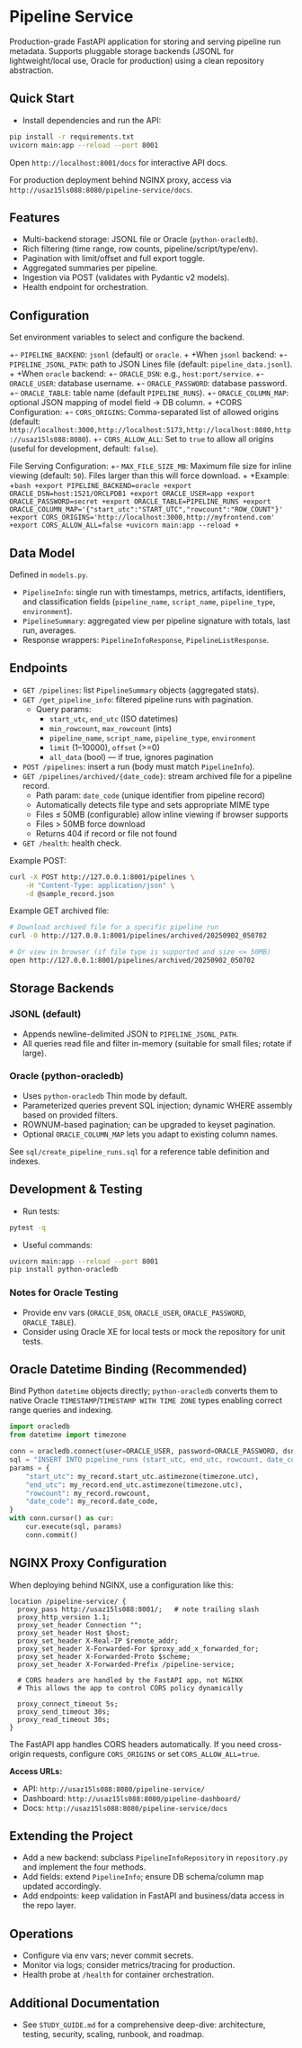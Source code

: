 # Pipeline Service

Production-grade FastAPI application for storing and serving pipeline run metadata. Supports pluggable storage backends (JSONL for lightweight/local use, Oracle for production) using a clean repository abstraction.

## Quick Start
- Install dependencies and run the API:

```bash
pip install -r requirements.txt
uvicorn main:app --reload --port 8001
```

Open `http://localhost:8001/docs` for interactive API docs.

For production deployment behind NGINX proxy, access via `http://usaz15ls088:8080/pipeline-service/docs`.

## Features
- Multi-backend storage: JSONL file or Oracle (`python-oracledb`).
- Rich filtering (time range, row counts, pipeline/script/type/env).
- Pagination with limit/offset and full export toggle.
- Aggregated summaries per pipeline.
- Ingestion via POST (validates with Pydantic v2 models).
- Health endpoint for orchestration.

## Configuration
Set environment variables to select and configure the backend.

+- `PIPELINE_BACKEND`: `jsonl` (default) or `oracle`.
+
+When `jsonl` backend:
+- `PIPELINE_JSONL_PATH`: path to JSON Lines file (default: `pipeline_data.jsonl`).
+
+When `oracle` backend:
+- `ORACLE_DSN`: e.g., `host:port/service`.
+- `ORACLE_USER`: database username.
+- `ORACLE_PASSWORD`: database password.
+- `ORACLE_TABLE`: table name (default `PIPELINE_RUNS`).
+- `ORACLE_COLUMN_MAP`: optional JSON mapping of model field -> DB column.
+
+CORS Configuration:
+- `CORS_ORIGINS`: Comma-separated list of allowed origins (default: `http://localhost:3000,http://localhost:5173,http://localhost:8080,http://usaz15ls088:8080`).
+- `CORS_ALLOW_ALL`: Set to `true` to allow all origins (useful for development, default: `false`).

File Serving Configuration:
+- `MAX_FILE_SIZE_MB`: Maximum file size for inline viewing (default: `50`). Files larger than this will force download.
+
+Example:
+```bash
+export PIPELINE_BACKEND=oracle
+export ORACLE_DSN=host:1521/ORCLPDB1
+export ORACLE_USER=app
+export ORACLE_PASSWORD=secret
+export ORACLE_TABLE=PIPELINE_RUNS
+export ORACLE_COLUMN_MAP='{"start_utc":"START_UTC","rowcount":"ROW_COUNT"}'
+export CORS_ORIGINS='http://localhost:3000,http://myfrontend.com'
+export CORS_ALLOW_ALL=false
+uvicorn main:app --reload
+```

## Data Model
Defined in `models.py`.

- `PipelineInfo`: single run with timestamps, metrics, artifacts, identifiers, and classification fields (`pipeline_name`, `script_name`, `pipeline_type`, `environment`).
- `PipelineSummary`: aggregated view per pipeline signature with totals, last run, averages.
- Response wrappers: `PipelineInfoResponse`, `PipelineListResponse`.

## Endpoints
- `GET /pipelines`: list `PipelineSummary` objects (aggregated stats).
- `GET /get_pipeline_info`: filtered pipeline runs with pagination.
	- Query params:
		- `start_utc`, `end_utc` (ISO datetimes)
		- `min_rowcount`, `max_rowcount` (ints)
		- `pipeline_name`, `script_name`, `pipeline_type`, `environment`
		- `limit` (1–10000), `offset` (>=0)
		- `all_data` (bool) — if true, ignores pagination
- `POST /pipelines`: insert a run (body must match `PipelineInfo`).
- `GET /pipelines/archived/{date_code}`: stream archived file for a pipeline record.
	- Path param: `date_code` (unique identifier from pipeline record)
	- Automatically detects file type and sets appropriate MIME type
	- Files ≤ 50MB (configurable) allow inline viewing if browser supports
	- Files > 50MB force download
	- Returns 404 if record or file not found
- `GET /health`: health check.

Example POST:
```bash
curl -X POST http://127.0.0.1:8001/pipelines \
	-H "Content-Type: application/json" \
	-d @sample_record.json
```

Example GET archived file:
```bash
# Download archived file for a specific pipeline run
curl -O http://127.0.0.1:8001/pipelines/archived/20250902_050702

# Or view in browser (if file type is supported and size <= 50MB)
open http://127.0.0.1:8001/pipelines/archived/20250902_050702
```

## Storage Backends
### JSONL (default)
- Appends newline-delimited JSON to `PIPELINE_JSONL_PATH`.
- All queries read file and filter in-memory (suitable for small files; rotate if large).

### Oracle (python-oracledb)
- Uses `python-oracledb` Thin mode by default.
- Parameterized queries prevent SQL injection; dynamic WHERE assembly based on provided filters.
- ROWNUM-based pagination; can be upgraded to keyset pagination.
- Optional `ORACLE_COLUMN_MAP` lets you adapt to existing column names.

See `sql/create_pipeline_runs.sql` for a reference table definition and indexes.

## Development & Testing
- Run tests:
```bash
pytest -q
```

- Useful commands:
```bash
uvicorn main:app --reload --port 8001
pip install python-oracledb
```

### Notes for Oracle Testing
- Provide env vars (`ORACLE_DSN`, `ORACLE_USER`, `ORACLE_PASSWORD`, `ORACLE_TABLE`).
- Consider using Oracle XE for local tests or mock the repository for unit tests.

## Oracle Datetime Binding (Recommended)
Bind Python `datetime` objects directly; `python-oracledb` converts them to native Oracle `TIMESTAMP`/`TIMESTAMP WITH TIME ZONE` types enabling correct range queries and indexing.

```python
import oracledb
from datetime import timezone

conn = oracledb.connect(user=ORACLE_USER, password=ORACLE_PASSWORD, dsn=ORACLE_DSN)
sql = "INSERT INTO pipeline_runs (start_utc, end_utc, rowcount, date_code) VALUES (:start_utc, :end_utc, :rowcount, :date_code)"
params = {
	"start_utc": my_record.start_utc.astimezone(timezone.utc),
	"end_utc": my_record.end_utc.astimezone(timezone.utc),
	"rowcount": my_record.rowcount,
	"date_code": my_record.date_code,
}
with conn.cursor() as cur:
	cur.execute(sql, params)
	conn.commit()
```

## NGINX Proxy Configuration
When deploying behind NGINX, use a configuration like this:

```nginx
location /pipeline-service/ {
  proxy_pass http://usaz15ls088:8001/;   # note trailing slash
  proxy_http_version 1.1;
  proxy_set_header Connection "";
  proxy_set_header Host $host;
  proxy_set_header X-Real-IP $remote_addr;
  proxy_set_header X-Forwarded-For $proxy_add_x_forwarded_for;
  proxy_set_header X-Forwarded-Proto $scheme;
  proxy_set_header X-Forwarded-Prefix /pipeline-service;

  # CORS headers are handled by the FastAPI app, not NGINX
  # This allows the app to control CORS policy dynamically

  proxy_connect_timeout 5s;
  proxy_send_timeout 30s;
  proxy_read_timeout 30s;
}
```

The FastAPI app handles CORS headers automatically. If you need cross-origin requests, configure `CORS_ORIGINS` or set `CORS_ALLOW_ALL=true`.

**Access URLs:**
- API: `http://usaz15ls088:8080/pipeline-service/`
- Dashboard: `http://usaz15ls088:8080/pipeline-dashboard/`
- Docs: `http://usaz15ls088:8080/pipeline-service/docs`

## Extending the Project
- Add a new backend: subclass `PipelineInfoRepository` in `repository.py` and implement the four methods.
- Add fields: extend `PipelineInfo`; ensure DB schema/column map updated accordingly.
- Add endpoints: keep validation in FastAPI and business/data access in the repo layer.

## Operations
- Configure via env vars; never commit secrets.
- Monitor via logs; consider metrics/tracing for production.
- Health probe at `/health` for container orchestration.

## Additional Documentation
- See `STUDY_GUIDE.md` for a comprehensive deep-dive: architecture, testing, security, scaling, runbook, and roadmap.